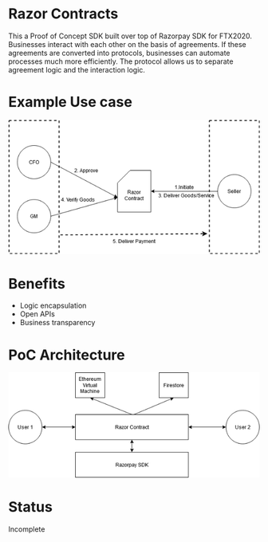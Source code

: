 # Razor Contracts
This a Proof of Concept SDK built over top of Razorpay SDK for FTX2020. Businesses interact with each other on the basis of agreements. If these agreements are converted into protocols, businesses can automate processes much more efficiently. The protocol allows us to separate agreement logic and the interaction logic.


# Example Use case
![Use case](https://github.com/zahlekhan/razor-contracts/blob/master/backend/usecase.png)

# Benefits
 - Logic encapsulation
 - Open APIs
 - Business transparency 

# PoC Architecture
![enter image description here](https://github.com/zahlekhan/razor-contracts/blob/master/backend/pocArch.png)

# Status
Incomplete 
